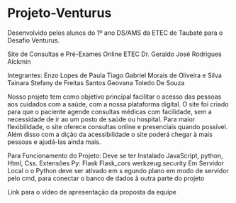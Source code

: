 # Projeto-Venturus
Desenvolvido pelos alunos do 1º ano DS/AMS da ETEC de Taubaté para o Desafio Venturus.

Site de Consultas e Pré-Exames Online
ETEC Dr. Geraldo José Rodrigues Alckmin

Integrantes:
Enzo Lopes de Paula
Tiago Gabriel Morais de Oliveira e Silva
Tainara Stefany de Freitas Santos
Geovana Toledo De Souza

Nosso projeto tem como objetivo principal facilitar o acesso das pessoas aos cuidados com a saúde, com a nossa plataforma digital. O site foi criado para que o paciente agende consultas médicas com facilidade, sem a necessidade de ir ao um posto de saúde ou hospital. Para maior flexibilidade, o site oferece consultas online e presenciais quando possível. Além disso com a dição da acessibilidade o site poderá chegar à mais pessoas e ajudá-las ainda mais.

Para Funcionamento do Projeto:
Deve se ter Instalado JavaScript, python, Html, Css.
Extensões Py: Flask
Flask_cors
werkzeug.security
Em Servidor Local o o Python deve ser ativado em s
egundo plano em modo de servidor pelo cmd, para conectar o banco de dados à outra parte do projeto


Link para o vídeo de apresentação da proposta da equipe
